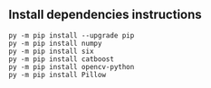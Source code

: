 ## Install dependencies instructions
    py -m pip install --upgrade pip
    py -m pip install numpy
    py -m pip install six
    py -m pip install catboost
    py -m pip install opencv-python
    py -m pip install Pillow
    
